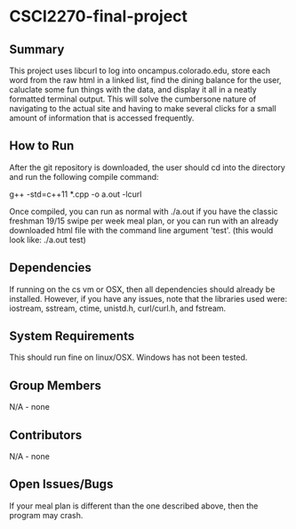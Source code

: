 # CSCI2270-final-project
## Summary
This project uses libcurl to log into oncampus.colorado.edu, store each word from the raw html in a linked list, find the dining balance for the user, caluclate some fun things with the data, and display it all in a neatly formatted terminal output.  This will solve the cumbersone nature of navigating to the actual site and having to make several clicks for a small amount of information that is accessed frequently.  

## How to Run
After the git repository is downloaded, the user should cd into the directory and run the following compile command:

g++ -std=c++11 *.cpp -o a.out -lcurl

Once compiled, you can run as normal with ./a.out if you have the classic freshman 19/15 swipe per week meal plan, or you can run with an already downloaded html file with the command line argument 'test'. (this would look like: ./a.out test)

## Dependencies
If running on the cs vm or OSX, then all dependencies should already be installed.  However, if you have any issues, note that the libraries used were: iostream, sstream, ctime, unistd.h, curl/curl.h, and fstream. 

## System Requirements
This should run fine on linux/OSX.  Windows has not been tested. 

## Group Members
N/A - none

## Contributors
N/A - none

## Open Issues/Bugs
If your meal plan is different than the one described above, then the program may crash.


